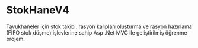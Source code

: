 # StokHaneV4

Tavukhaneler için stok takibi, rasyon kalıpları oluşturma ve rasyon hazırlama (FİFO stok düşme) işlevlerine sahip Asp .Net MVC ile geliştirilmiş öğrenme projem.
